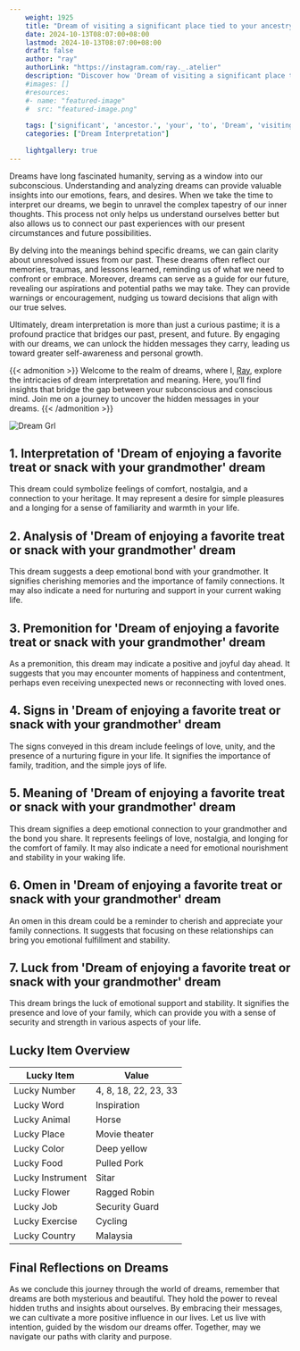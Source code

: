 ```yaml
---
    weight: 1925
    title: "Dream of visiting a significant place tied to your ancestry with an ancestor."  # Assuming 'title' column exists
    date: 2024-10-13T08:07:00+08:00
    lastmod: 2024-10-13T08:07:00+08:00
    draft: false
    author: "ray"
    authorLink: "https://instagram.com/ray._.atelier"
    description: "Discover how 'Dream of visiting a significant place tied to your ancestry with an ancestor.' can interpret your future and uncover its significant meanings in your life."
    #images: []
    #resources:
    #- name: "featured-image"
    #  src: "featured-image.png"
    
    tags: ['significant', 'ancestor.', 'your', 'to', 'Dream', 'visiting', 'a', 'ancestry', 'an', 'place', 'of', 'tied', 'with']
    categories: ["Dream Interpretation"]
    
    lightgallery: true
---
```

    
Dreams have long fascinated humanity, serving as a window into our subconscious. Understanding and analyzing dreams can provide valuable insights into our emotions, fears, and desires. When we take the time to interpret our dreams, we begin to unravel the complex tapestry of our inner thoughts. This process not only helps us understand ourselves better but also allows us to connect our past experiences with our present circumstances and future possibilities.

By delving into the meanings behind specific dreams, we can gain clarity about unresolved issues from our past. These dreams often reflect our memories, traumas, and lessons learned, reminding us of what we need to confront or embrace. Moreover, dreams can serve as a guide for our future, revealing our aspirations and potential paths we may take. They can provide warnings or encouragement, nudging us toward decisions that align with our true selves.

Ultimately, dream interpretation is more than just a curious pastime; it is a profound practice that bridges our past, present, and future. By engaging with our dreams, we can unlock the hidden messages they carry, leading us toward greater self-awareness and personal growth.

{{< admonition >}}
Welcome to the realm of dreams, where I, [Ray](https://instagram.com/ray._.atelier), explore the intricacies of dream interpretation and meaning. Here, you’ll find insights that bridge the gap between your subconscious and conscious mind. Join me on a journey to uncover the hidden messages in your dreams.
{{< /admonition >}}

![Dream Grl](https://cdn.pixabay.com/photo/2017/11/02/03/35/gothic-2910057_1280.jpg "Dream Grl")

## 1. Interpretation of 'Dream of enjoying a favorite treat or snack with your grandmother' dream
 This dream could symbolize feelings of comfort, nostalgia, and a connection to your heritage. It may represent a desire for simple pleasures and a longing for a sense of familiarity and warmth in your life.

## 2. Analysis of 'Dream of enjoying a favorite treat or snack with your grandmother' dream
 This dream suggests a deep emotional bond with your grandmother. It signifies cherishing memories and the importance of family connections. It may also indicate a need for nurturing and support in your current waking life.

## 3. Premonition for 'Dream of enjoying a favorite treat or snack with your grandmother' dream
 As a premonition, this dream may indicate a positive and joyful day ahead. It suggests that you may encounter moments of happiness and contentment, perhaps even receiving unexpected news or reconnecting with loved ones.

## 4. Signs in 'Dream of enjoying a favorite treat or snack with your grandmother' dream
 The signs conveyed in this dream include feelings of love, unity, and the presence of a nurturing figure in your life. It signifies the importance of family, tradition, and the simple joys of life.

## 5. Meaning of 'Dream of enjoying a favorite treat or snack with your grandmother' dream
 This dream signifies a deep emotional connection to your grandmother and the bond you share. It represents feelings of love, nostalgia, and longing for the comfort of family. It may also indicate a need for emotional nourishment and stability in your waking life.

## 6. Omen in 'Dream of enjoying a favorite treat or snack with your grandmother' dream
 An omen in this dream could be a reminder to cherish and appreciate your family connections. It suggests that focusing on these relationships can bring you emotional fulfillment and stability.

## 7. Luck from 'Dream of enjoying a favorite treat or snack with your grandmother' dream
 This dream brings the luck of emotional support and stability. It signifies the presence and love of your family, which can provide you with a sense of security and strength in various aspects of your life.

## Lucky Item Overview
| Lucky Item          | Value              |
|---------------|--------------------|
| Lucky Number        | 4, 8, 18, 22, 23, 33  |
| Lucky Word          | Inspiration |
| Lucky Animal        | Horse |
| Lucky Place         | Movie theater     |
| Lucky Color         | Deep yellow     |
| Lucky Food          | Pulled Pork      |
| Lucky Instrument    | Sitar |
| Lucky Flower        | Ragged Robin    |
| Lucky Job           | Security Guard       |
| Lucky Exercise      | Cycling  |
| Lucky Country       | Malaysia    |


##  Final Reflections on Dreams

As we conclude this journey through the world of dreams, remember that dreams are both mysterious and beautiful. They hold the power to reveal hidden truths and insights about ourselves. By embracing their messages, we can cultivate a more positive influence in our lives. Let us live with intention, guided by the wisdom our dreams offer. Together, may we navigate our paths with clarity and purpose.
